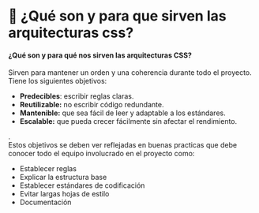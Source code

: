 # 🎯 ¿Qué son y para que sirven las arquitecturas css?



#### ¿Qué son y para qué nos sirven las arquitecturas CSS?

Sirven para mantener un orden y una coherencia durante todo el proyecto. Tiene los siguientes objetivos:

* **Predecibles**: escribir reglas claras.
* **Reutilizable:** no escribir código redundante.
* **Mantenible:** que sea fácil de leer y adaptable a los estándares.
* **Escalable:** que pueda crecer fácilmente sin afectar el rendimiento.

.\
Estos objetivos se deben ver reflejadas en buenas practicas que debe conocer todo el equipo involucrado en el proyecto como:

* Establecer reglas
* Explicar la estructura base
* Establecer estándares de codificación
* Evitar largas hojas de estilo
* Documentación
